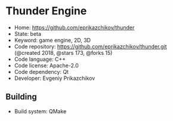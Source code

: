 # Thunder Engine

- Home: https://github.com/eprikazchikov/thunder
- State: beta
- Keyword: game engine, 2D, 3D
- Code repository: https://github.com/eprikazchikov/thunder.git (@created 2018, @stars 173, @forks 15)
- Code language: C++
- Code license: Apache-2.0
- Code dependency: Qt
- Developer: Evgeniy Prikazchikov

## Building

- Build system: QMake
